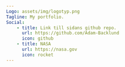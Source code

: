 ```yaml
---
Logo: assets/img/logotyp.png
Tagline: My portfolio.
Social:
    - title: Link till sidans github repo.
      url: https://github.com/Adam-Backlund
      icon: github
    - title: NASA
      url: https://nasa.gov
      icon: rocket
---
```

